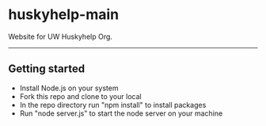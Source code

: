 huskyhelp-main
==============

Website for UW Huskyhelp Org.

--------------------------------------

## Getting started
- Install Node.js on your system
- Fork this repo and clone to your local
- In the repo directory run "npm install" to install packages
- Run "node server.js" to start the node server on your machine
